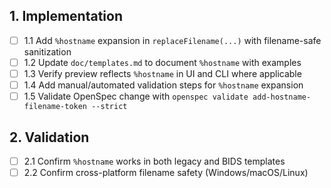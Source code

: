 ## 1. Implementation
- [ ] 1.1 Add `%hostname` expansion in `replaceFilename(...)` with filename-safe sanitization
- [ ] 1.2 Update `doc/templates.md` to document `%hostname` with examples
- [ ] 1.3 Verify preview reflects `%hostname` in UI and CLI where applicable
- [ ] 1.4 Add manual/automated validation steps for `%hostname` expansion
- [ ] 1.5 Validate OpenSpec change with `openspec validate add-hostname-filename-token --strict`

## 2. Validation
- [ ] 2.1 Confirm `%hostname` works in both legacy and BIDS templates
- [ ] 2.2 Confirm cross-platform filename safety (Windows/macOS/Linux)

